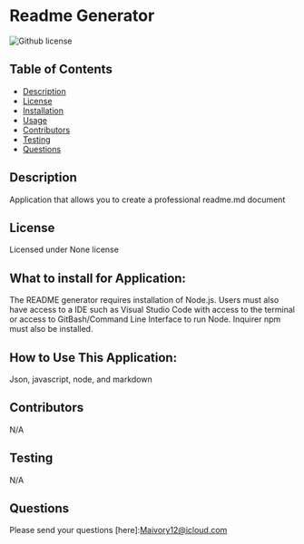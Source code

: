 # Readme Generator
  ![Github license](https://img.shields.io/badge/license-None-blue.svg)
  ## Table of Contents
  * [Description](#description)
  * [License](#license)
  * [Installation](#installation)
  * [Usage](#usage)
  * [Contributors](#contributors)
  * [Testing](#testing)
  * [Questions](#questions)
  ## Description
  Application that allows you to create a professional readme.md document
  ## License 
  Licensed under None license
  ## What to install for Application:
  The README generator requires installation of Node.js. Users must also have access to a IDE such as Visual Studio Code with access to the terminal or access to GitBash/Command Line Interface to run Node. Inquirer npm must also be installed.
  ## How to Use This Application:
  Json, javascript, node, and markdown
  ## Contributors
  N/A
  ## Testing
  N/A
  ## Questions
  Please send your questions [here]:Maivory12@icloud.com